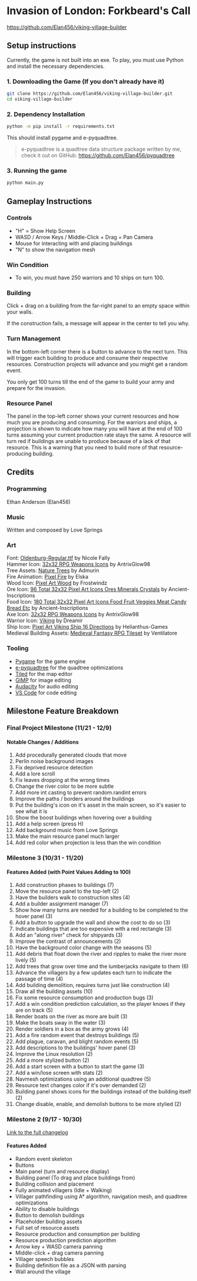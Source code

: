 # Invasion of London: Forkbeard's Call
https://github.com/Elan456/viking-village-builder

## Setup instructions
Currently, the game is not built into an exe. To play, you must use Python and install the necessary dependencies.

### 1. Downloading the Game (If you don't already have it)
```sh
git clone https://github.com/Elan456/viking-village-builder.git
cd viking-village-builder
```

### 2. Dependency Installation

```sh
python -m pip install -r requirements.txt
```

This should install pygame and e-pyquadtree.

> e-pyquadtree is a quadtree data structure package written by me, check it out on GitHub: https://github.com/Elan456/pyquadtree

### 3. Running the game 

```sh
python main.py 
```

## Gameplay Instructions 

### Controls

- "H" = Show Help Screen
- WASD / Arrow Keys / Middle-Click + Drag = Pan Camera
- Mouse for interacting with and placing buildings
- "N" to show the navigation mesh

### Win Condition
- To win, you must have 250 warriors and 10 ships on turn 100. 

### Building

Click + drag on a building from the far-right panel to an empty space within your walls.

If the construction fails, a message will appear in the center to tell you why.

### Turn Management

In the bottom-left corner there is a button to advance to the next turn. This will
trigger each building to produce and consume their respective resources.
Construction projects will advance and you might get a random event.

You only get 100 turns till the end of the game to build your army and prepare for the invasion.

### Resource Panel

The panel in the top-left corner shows your current resources and how much you are producing and consuming.
For the warriors and ships, a projection is shown to indicate how many you will have at the end of 100 turns assuming your current production rate stays the same. 
A resource will turn red if buildings are unable to produce because of a lack of that resource. This is a warning that you need to build more of that resource-producing building.

## Credits

### Programming
Ethan Anderson (Elan456)

### Music
Written and composed by Love Springs

### Art
Font: [Oldenburg-Regular.ttf](https://www.1001fonts.com/oldenburg-font.html) by Nicole Fally  
Hammer Icon: [32x32 RPG Weapons Icons](https://antrixglow98.itch.io/32x32rpgweaponsicons) by AntrixGlow98  
Tree Assets: [Nature Trees](https://admurin.itch.io/nature-trees?download) by Admurin  
Fire Animation: [Pixel Fire](https://elska.itch.io/pixel-fire) by Elska  
Wood Icon: [Pixel Art Wood](https://frostwindz.itch.io/pixel-art-wood) by Frostwindz  
Ore Icon: [96 Total 32x32 Pixel Art Icons Ores Minerals Crystals](https://ancient-inscriptions.itch.io/96-total-32x32-pixel-art-icons-ores-minerals-crystals) by Ancient-Inscriptions  
Food Icon: [180 Total 32x32 Pixel Art Icons Food Fruit Veggies Meat Candy Bread Etc](https://ancient-inscriptions.itch.io/180-total-32x32-pixel-art-icons-food-fruit-veggies-meat-candy-bread-etc) by Ancient-Inscriptions  
Axe Icon: [32x32 RPG Weapons Icons](https://antrixglow98.itch.io/32x32rpgweaponsicons) by AntrixGlow98  
Warrior Icon: [Viking](https://dreamir.itch.io/viking) by Dreamir  
Ship Icon: [Pixel Art Viking Ship 16 Directions](https://helianthus-games.itch.io/pixel-art-viking-ship-16-directions) by Helianthus-Games  
Medieval Building Assets: [Medieval Fantasy RPG Tileset](https://ventilatore.itch.io/the-fantasy-tileset) by Ventilatore  

### Tooling
- [Pygame](https://www.pygame.org/news) for the game engine
- [e-pyquadtree](https://github.com/Elan456/pyquadtree) for the quadtree optimizations
- [Tiled](https://www.mapeditor.org/) for the map editor
- [GIMP](https://www.gimp.org/) for image editing
- [Audacity](https://www.audacityteam.org/) for audio editing
- [VS Code](https://code.visualstudio.com/) for code editing

## Milestone Feature Breakdown


### Final Project Milestone (11/21 - 12/9)

#### Notable Changes / Additions 
1. Add procedurally generated clouds that move 
2. Perlin noise background images
3. Fix deprived resource detection
4. Add a lore scroll
5. Fix leaves dropping at the wrong times
6. Change the river color to be more subtle
7. Add more int casting to prevent random.randint errors
8. Improve the paths / borders around the buildings
9. Put the building's icon on it's asset in the main screen, so it's easier to see what it is
10. Show the boost buildings when hovering over a building
11. Add a help screen (press H)
12. Add background music from Love Springs
13. Make the main resource panel much larger
14. Add red color when projection is less than the win condition


### Milestone 3 (10/31 - 11/20)

#### Features Added (with Point Values Adding to 100)
1. Add construction phases to buildings (7)
2. Move the resource panel to the top-left (2)
3. Have the builders walk to construction sites (4)
4. Add a builder assignment manager (7)
5. Show how many turns are needed for a building to be completed to the hover panel (3)
6. Add a button to upgrade the wall and show the cost to do so (3)
7. Indicate buildings that are too expensive with a red rectangle (3)
8. Add an "along river" check for shipyards (3)
9. Improve the contrast of announcements (2)
10. Have the background color change with the seasons (5)
11. Add debris that float down the river and ripples to make the river more lively (5)
12. Add trees that grow over time and the lumberjacks navigate to them (6)
13. Advance the villagers by a few updates each turn to indicate the passage of time (4)
14. Add building demolition, requires turns just like construction (4)
15. Draw all the building assets (10)
16. Fix some resource consumption and production bugs (3)
17. Add a win condition prediction calculation, so the player knows if they are on track (5)
18. Render boats on the river as more are built (3)
19. Make the boats sway in the water (3)
20. Render soldiers in a box as the army grows (4)
21. Add a fire random event that destroys buildings (5)
22. Add plague, caravan, and blight random events (5)
23. Add descriptions to the buildings' hover panel (3)
24. Improve the Linux resolution (2)
25. Add a more stylized button (2)
26. Add a start screen with a button to start the game (3)
27. Add a win/lose screen with stats (2)
28. Navmesh optimizations using an additional quadtree (5)
29. Resource text changes color if it's over demanded (2)
30. Building panel shows icons for the buildings instead of the building itself (2)
31. Change disable, enable, and demolish buttons to be more stylied (2)

### Milestone 2 (9/17 - 10/30)

[Link to the full changelog](https://github.com/Elan456/viking-village-builder/commits/0.1)

#### Features Added
- Random event skeleton
- Buttons
- Main panel (turn and resource display)
- Building panel (To drag and place buildings from)
- Building collision and placement
- Fully animated villagers (Idle + Walking)
- Villager pathfinding using A* algorithm, navigation mesh, and quadtree optimizations
- Ability to disable buildings
- Button to demolish buildings
- Placeholder building assets
- Full set of resource assets
- Resource production and consumption per building
- Resource production prediction algorithm
- Arrow key + WASD camera panning
- Middle-click + drag camera panning
- Villager speech bubbles
- Building definition file as a JSON with parsing
- Wall around the village
